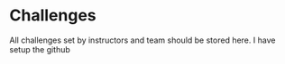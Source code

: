 # Challenges

All challenges set by instructors and team should be stored here. 
I have setup the github
